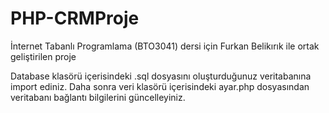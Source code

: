 # PHP-CRMProje
İnternet Tabanlı Programlama (BTO3041) dersi için Furkan Belikırık ile ortak geliştirilen proje

Database klasörü içerisindeki .sql dosyasını oluşturduğunuz veritabanına import ediniz.
Daha sonra veri klasörü içerisindeki ayar.php dosyasından veritabanı bağlantı bilgilerini güncelleyiniz.
